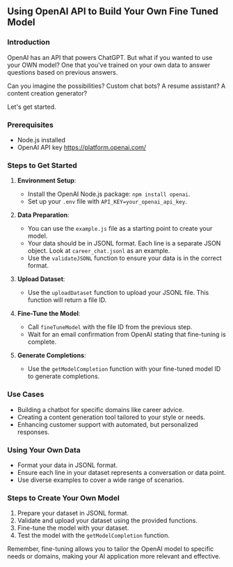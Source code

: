 ## Using OpenAI API to Build Your Own Fine Tuned Model

### Introduction

OpenAI has an API that powers ChatGPT. But what if you wanted to use your OWN model? One that you've trained on your own data to answer questions based on previous answers.

Can you imagine the possibilities? Custom chat bots? A resume assistant? A content creation generator?

Let's get started.

### Prerequisites

-   Node.js installed
-   OpenAI API key https://platform.openai.com/

### Steps to Get Started

1. **Environment Setup**:

    - Install the OpenAI Node.js package: `npm install openai`.
    - Set up your `.env` file with `API_KEY=your_openai_api_key`.

2. **Data Preparation**:

    - You can use the `example.js` file as a starting point to create your model.
    - Your data should be in JSONL format. Each line is a separate JSON object. Look at `career_chat.jsonl` as an example.
    - Use the `validateJSONL` function to ensure your data is in the correct format.

3. **Upload Dataset**:

    - Use the `uploadDataset` function to upload your JSONL file. This function will return a file ID.

4. **Fine-Tune the Model**:

    - Call `fineTuneModel` with the file ID from the previous step.
    - Wait for an email confirmation from OpenAI stating that fine-tuning is complete.

5. **Generate Completions**:
    - Use the `getModelCompletion` function with your fine-tuned model ID to generate completions.

### Use Cases

-   Building a chatbot for specific domains like career advice.
-   Creating a content generation tool tailored to your style or needs.
-   Enhancing customer support with automated, but personalized responses.

### Using Your Own Data

-   Format your data in JSONL format.
-   Ensure each line in your dataset represents a conversation or data point.
-   Use diverse examples to cover a wide range of scenarios.

### Steps to Create Your Own Model

1. Prepare your dataset in JSONL format.
2. Validate and upload your dataset using the provided functions.
3. Fine-tune the model with your dataset.
4. Test the model with the `getModelCompletion` function.

Remember, fine-tuning allows you to tailor the OpenAI model to specific needs or domains, making your AI application more relevant and effective.
